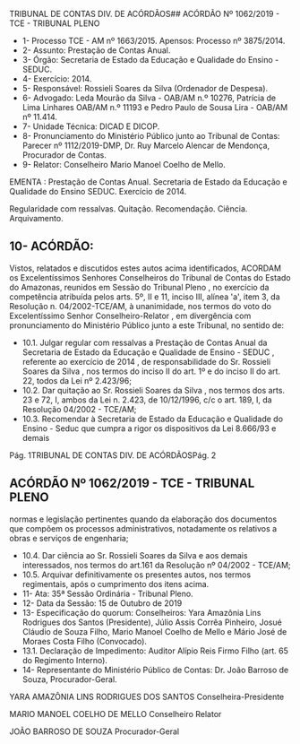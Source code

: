 TRIBUNAL DE CONTAS DIV. DE ACÓRDÃOS## ACÓRDÃO Nº 1062/2019 - TCE - TRIBUNAL PLENO

- 1- Processo TCE - AM nº 1663/2015. Apensos: Processo nº  3875/2014.
- 2- Assunto: Prestação de Contas Anual.
- 3- Órgão: Secretaria de Estado da Educação e Qualidade do Ensino - SEDUC.
- 4- Exercício: 2014.
- 5- Responsável: Rossieli Soares da Silva (Ordenador de Despesa).
- 6- Advogado: Leda  Mourão da Silva  - OAB/AM n.º 10276, Patrícia de Lima Linhares OAB/AM n.º 11193 e Pedro Paulo de Sousa Lira - OAB/AM nº 11.414.
- 7- Unidade Técnica: DICAD E DICOP.
- 8- Pronunciamento  do  Ministério  Público  junto  ao  Tribunal  de  Contas: Parecer  nº 1112/2019-DMP, Dr. Ruy Marcelo Alencar de Mendonça, Procurador de Contas.
- 9- Relator: Conselheiro Mario Manoel Coelho de Mello.

EMENTA : Prestação de Contas Anual. Secretaria de Estado  da  Educação  e  Qualidade  do  Ensino  SEDUC. Exercício de 2014.

Regularidade com ressalvas. Quitação. Recomendação. Ciência. Arquivamento.

## 10-  ACÓRDÃO:

Vistos, relatados e discutidos estes autos acima identificados, ACORDAM os Excelentíssimos Senhores Conselheiros do Tribunal de Contas do Estado do Amazonas, reunidos em Sessão do Tribunal Pleno , no exercício da competência atribuída pelos arts. 5º, II e 11, inciso III, alínea 'a', item 3, da Resolução n. 04/2002-TCE/AM, à unanimidade, nos termos do voto do Excelentíssimo Senhor Conselheiro-Relator , em divergência com pronunciamento do Ministério Público junto a este Tribunal, no sentido de:

- 10.1. Julgar  regular  com  ressalvas a Prestação  de  Contas  Anual  da Secretaria de Estado da Educação e Qualidade de Ensino - SEDUC , referente  ao exercício  de  2014 ,  de  responsabilidade  do Sr.  Rossieli Soares da Silva , nos termos do inciso II do art. 1º e do inciso II do art. 22, todos da Lei nº 2.423/96;
- 10.2. Dar quitação ao Sr. Rossieli Soares da Silva , nos termos dos arts. 23 e 72, I, ambos da Lei n. 2.423, de 10/12/1996, c/c o art. 189, I, da Resolução 04/2002 - TCE/AM;
- 10.3. Recomendar à Secretaria de Estado da Educação e Qualidade do Ensino -  Seduc  que  cumpra  a  rigor  os  dispositivos  da  Lei  8.666/93  e  demais

Pág. 1TRIBUNAL DE CONTAS DIV. DE ACÓRDÃOSPág. 2

## ACÓRDÃO Nº 1062/2019 - TCE - TRIBUNAL PLENO

normas e legislação pertinentes quando da elaboração dos documentos que compõem os processos administrativos, notadamente os relativos a obras e serviços de engenharia;

- 10.4. Dar ciência ao Sr. Rossieli Soares da Silva e aos demais interessados, nos termos do art.161 da Resolução nº 04/2002 - TCE/AM;
- 10.5. Arquivar definitivamente  os  presentes  autos,  nos  termos  regimentais, após o cumprimento dos itens acima.
- 11-  Ata: 35ª Sessão Ordinária - Tribunal Pleno.
- 12-  Data da Sessão: 15 de Outubro de 2019
- 13-  Especificação do quorum: Conselheiros: Yara Amazônia Lins Rodrigues dos Santos (Presidente), Júlio Assis Corrêa Pinheiro, Josué Cláudio de Souza Filho, Mario Manoel Coelho de Mello e Mário José de Moraes Costa Filho (Convocado).
- 13.1. Declaração de Impedimento: Auditor Alípio Reis Firmo Filho (art. 65 do Regimento Interno).
- 14-  Representante  do  Ministério  Público  de  Contas: Dr. João  Barroso  de  Souza, Procurador-Geral.

YARA AMAZÔNIA LINS RODRIGUES DOS SANTOS Conselheira-Presidente

MARIO MANOEL COELHO DE MELLO Conselheiro Relator

JOÃO BARROSO DE SOUZA Procurador-Geral